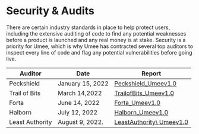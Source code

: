 # Security & Audits

There are certain industry standards in place to help protect users, including the extensive auditing of code to find any potential weaknesses before a product is launched and any real money is at stake. Security is a priority for Umee, which is why Umee has contracted several top auditors to inspect every line of code and flag any potential vulnerabilities before going live.



| Auditor          | Date             | Report                                                                                                                                                                                                            |
| -------------    | ---------------- | ----------------------------------------------------------------------------------------------------------------------------------------------------------------------------------------------------------------- |
| Peckshield       | January 15, 2022 | [Peckshield\_Umeev1.0](https://www.umee.cc/posts/umee-s-smart-contract-audit-report-by-peck-shield)   |
| Trail of Bits    | March 14,2022    | [TrailofBits\_Umeev1.0](https://www.umee.cc/posts/umee-s-security-audit-report-by-trail-of-bits) |
| Forta            | June 14, 2022    | [Forta\_Umeev1.0](https://www.umee.cc/posts/umee-forta-audit-report) |
| Halborn          | July 12, 2022    | [Halborn\_Umeev1.0](https://www.umee.cc/posts/umee-engages-with-halborn-for-extensive-security-auditing) 
| Least Authority  | August 9, 2022.  | [LeastAuthority\ Umeev1.0](https://www.umee.cc/blog/umee-security-audit-report-by-least-authority)
